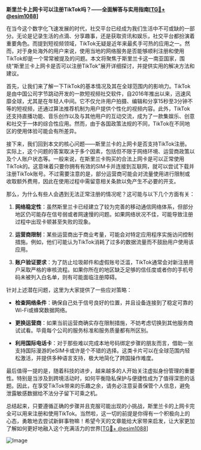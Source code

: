 **斯里兰卡上网卡可以注册TikTok吗？——全面解答与实用指南[[TG💪+ @esim1088](https://t.me/s/esim1088)]**

在当今这个数字化飞速发展的时代，社交平台已经成为我们生活中不可或缺的一部分。无论是记录生活的点滴、分享趣事，还是获取资讯和娱乐，社交平台都扮演着重要角色。而提到短视频领域，TikTok无疑是近年来最炙手可热的应用之一。然而，对于身处海外的用户来说，使用当地的网络服务是否能够顺利注册和使用TikTok却是一个常常被提及的问题。本文将聚焦于斯里兰卡这一南亚国家，围绕“斯里兰卡上网卡是否可以注册TikTok”展开详细探讨，并提供实用的解决方法和建议。

首先，让我们来了解一下TikTok的基本情况及其在全球范围内的影响力。TikTok是由中国公司字节跳动开发的一款短视频社交软件，自2016年推出以来，迅速风靡全球，尤其是在年轻人中间。它不仅允许用户拍摄、编辑和分享15秒至3分钟不等的短视频，还通过算法推荐机制为用户提供个性化的视频内容。此外，TikTok还支持直播功能、音乐创作以及与其他用户的互动交流，成为了一款集娱乐、创意和社交于一体的综合性应用。然而，由于各国政策法规的不同，TikTok在不同地区的使用体验可能会有所差异。

接下来，我们回到本文的核心问题——斯里兰卡的上网卡是否支持TikTok注册。实际上，这个问题的答案取决于多个因素，包括但不限于网络环境、运营商政策以及个人账户状态等。一般来说，在斯里兰卡购买的合法上网卡是可以正常使用TikTok的。这意味着只要你拥有有效的SIM卡并连接到互联网，就可以尝试下载并注册TikTok账号。不过需要注意的是，部分运营商可能会对流量使用进行限制或收取额外费用，因此在使用过程中需留意相关条款以免产生不必要的开支。

那么，为什么有些人会遇到无法正常注册的情况呢？这可能与以下几个方面有关：

1. **网络稳定性**：虽然斯里兰卡已经建立了较为完善的移动通信网络体系，但部分地区仍可能存在信号弱或者网速慢的问题。如果网络状况不佳，可能导致注册过程中出现卡顿甚至失败的现象。
   
2. **运营商限制**：某些运营商出于商业考量，可能会对特定应用程序实施访问控制措施。例如，他们可能认为TikTok消耗了过多的数据流量而不鼓励用户使用该应用。

3. **账户验证要求**：为了防止垃圾邮件和虚假账号泛滥，TikTok通常会对新注册用户采取严格的审核流程。如果你所在的地区缺乏足够的信任度或者你的手机号码未被列入白名单，则有可能面临注册障碍。

针对上述潜在问题，这里为大家提供了一些应对策略：

- **检查网络条件**：确保自己处于信号良好的位置，并且设备连接到了稳定可靠的Wi-Fi或蜂窝数据网络。
  
- **更换运营商**：如果当前运营商确实存在限制措施，不妨考虑切换到其他服务商试试看。毕竟每个公司的服务标准和服务质量都有所区别。

- **利用国际电话卡**：对于那些难以完成本地号码绑定步骤的朋友而言，借助一张支持国际漫游的eSIM卡或许是个不错的选择。这类卡片可以在全球范围内轻松激活，并提供多种语言支持，极大地简化了跨国操作难度。

最后值得一提的是，随着科技的进步，越来越多的人开始关注虚拟身份管理的重要性。特别是当涉及到跨境活动时，如何平衡隐私保护与便捷性成为了值得深思的话题。因此，在享受TikTok带来的乐趣之余，请务必注意妥善保管个人信息，避免泄露敏感数据给不法分子留下可乘之机。

总结起来，只要遵循正确的步骤并且克服可能出现的小挑战，斯里兰卡的上网卡完全可以用来注册和使用TikTok。当然啦，这一切的前提是你得有一个积极向上的心态，勇敢地去尝试新鲜事物嘛！希望今天的文章能给大家带来启发，让大家更加了解如何更好地融入这个充满活力的世界[[TG💪+ @esim1088](https://t.me/s/esim1088)] 

![Image](https://i.postimg.cc/4NQfJmqS/Snipaste-2025-05-13-00-14-12.png)